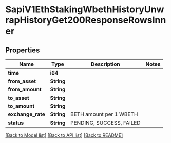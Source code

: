 # SapiV1EthStakingWbethHistoryUnwrapHistoryGet200ResponseRowsInner

## Properties

Name | Type | Description | Notes
------------ | ------------- | ------------- | -------------
**time** | **i64** |  | 
**from_asset** | **String** |  | 
**from_amount** | **String** |  | 
**to_asset** | **String** |  | 
**to_amount** | **String** |  | 
**exchange_rate** | **String** | BETH amount per 1 WBETH | 
**status** | **String** | PENDING, SUCCESS, FAILED | 

[[Back to Model list]](../README.md#documentation-for-models) [[Back to API list]](../README.md#documentation-for-api-endpoints) [[Back to README]](../README.md)


